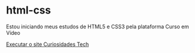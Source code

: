 # html-css
 Estou iniciando meus estudos de HTML5 e CSS3 pela plataforma Curso em Vídeo

 <a href="https://victoriaolmac.github.io/html-css/exercicios/ex-022-desafio/index.html">Executar o site Curiosidades Tech</a>
